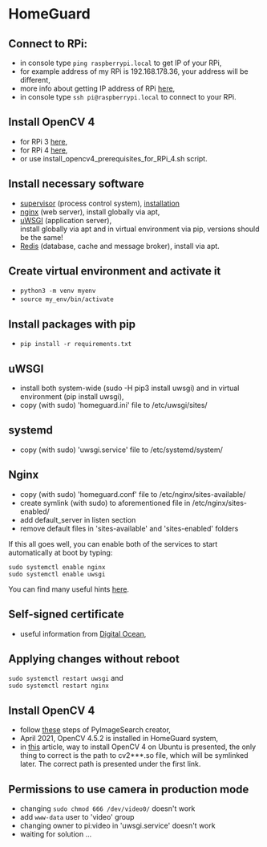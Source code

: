 # HomeGuard

## Connect to RPi:
  * in console type `ping raspberrypi.local` to get IP of your RPi,
  * for example address of my RPi is 192.168.178.36, your address will be different,
  * more info about getting IP address of RPi [here](https://www.raspberrypi.org/documentation/remote-access/ip-address.md),
  * in console type `ssh pi@raspberrypi.local` to connect to your RPi.
  
## Install OpenCV 4
  * for RPi 3 [here](https://www.pyimagesearch.com/2018/09/26/install-opencv-4-on-your-raspberry-pi/),
  * for RPi 4 [here](https://www.pyimagesearch.com/2019/09/16/install-opencv-4-on-raspberry-pi-4-and-raspbian-buster/),
  * or use install_opencv4_prerequisites_for_RPi_4.sh script.
  
## Install necessary software
 * [supervisor](http://supervisord.org/index.html) (process control system), [installation](https://cavelab.dev/wiki/Raspberry_Pi_IoT_setup#Supervisor)
 * [nginx](https://www.raspberrypi.org/documentation/remote-access/web-server/nginx.md) (web server), install globally via apt,  
 * [uWSGI](https://uwsgi-docs.readthedocs.io/en/latest/) (application server),   
   install globally via apt and in virtual environment via pip, versions should be the same!
 * [Redis](https://redis.io/) (database, cache and message broker), install via apt.
 
## Create virtual environment and activate it
  * `python3 -m venv myenv`
  * `source my_env/bin/activate`

## Install packages with pip
  * `pip install -r requirements.txt`

## uWSGI
  * install both system-wide (sudo -H pip3 install uwsgi) and in virtual environment (pip install uwsgi),  
  * copy (with sudo) 'homeguard.ini' file to /etc/uwsgi/sites/  

## systemd
  * copy (with sudo) 'uwsgi.service' file to /etc/systemd/system/  

## Nginx
  * copy (with sudo) 'homeguard.conf' file to /etc/nginx/sites-available/
  * create symlink (with sudo) to aforementioned file in /etc/nginx/sites-enabled/
  * add default_server in listen section
  * remove default files in 'sites-available' and 'sites-enabled' folders  

If this all goes well, you can enable both of the services to start automatically at boot by typing:

    sudo systemctl enable nginx
    sudo systemctl enable uwsgi
You can find many useful hints [here](https://www.digitalocean.com/community/tutorials/how-to-serve-django-applications-with-uwsgi-and-nginx-on-ubuntu-16-04).  

## Self-signed certificate
  * useful information from [Digital Ocean](https://www.digitalocean.com/community/tutorials/how-to-create-a-self-signed-ssl-certificate-for-nginx-in-ubuntu-18-04),

## Applying changes without reboot
  ```sudo systemctl restart uwsgi```  and  
  ```sudo systemctl restart nginx```

## Install OpenCV 4
  * follow [these](https://www.pyimagesearch.com/2019/09/16/install-opencv-4-on-raspberry-pi-4-and-raspbian-buster/) steps of PyImageSearch creator,
  * April 2021, OpenCV 4.5.2 is installed in HomeGuard system,
  * in [this](https://www.pyimagesearch.com/2018/08/15/how-to-install-opencv-4-on-ubuntu/) article, way to install OpenCV 4 on Ubuntu is presented,
  the only thing to correct is the path to cv2***.so file, which will be symlinked later. The correct path is presented under the first link.
    
## Permissions to use camera in production mode
  * changing ```sudo chmod 666 /dev/video0/``` doesn't work
  * add ```www-data``` user to 'video' group
  * changing owner to pi:video in 'uwsgi.service' doesn't work
  * waiting for solution ...